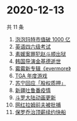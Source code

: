 # 2020-12-13

共 11 条

<!-- BEGIN -->
<!-- 最后更新时间 Sun Dec 13 2020 01:12:33 GMT+0800 (CST) -->
1. [泡泡玛特市值破 1000 亿](https://www.zhihu.com/search?q=泡泡玛特)
1. [英语四六级考试](https://www.zhihu.com/search?q=四六级考试)
1. [素媛案罪犯赵斗顺出狱](https://www.zhihu.com/search?q=素媛案罪犯)
1. [韩国导演金基德逝世](https://www.zhihu.com/search?q=金基德)
1. [霉霉新专辑《evermore》](https://www.zhihu.com/search?q=evermore)
1. [TGA 年度游戏](https://www.zhihu.com/search?q=tga)
1. [苏宁回应「股权质押」](https://www.zhihu.com/search?q=苏宁)
1. [新疆吐鲁番疫情](https://www.zhihu.com/search?q=新疆疫情)
1. [斗罗大陆动画更新](https://www.zhihu.com/search?q=斗罗大陆动画)
1. [网红拉姆前夫被批捕](https://www.zhihu.com/search?q=拉姆前夫)
1. [保罗乔治顶薪续约快船](https://www.zhihu.com/search?q=保罗乔治)
<!-- END -->
